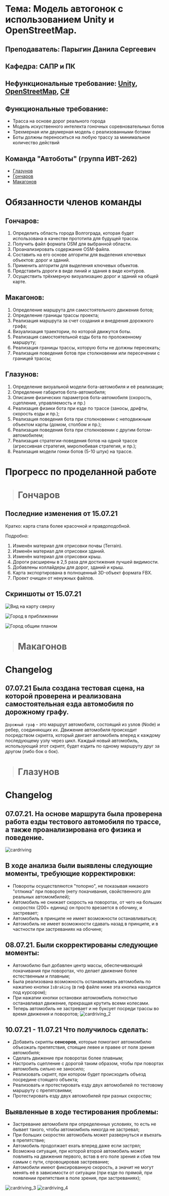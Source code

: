 # **Тема**: Модель автогонок с использованием Unity и OpenStreetMap. 
## **Преподаватель**: Парыгин Данила Сергеевич
## **Кафедра**: САПР и ПК

## **Нефункциональные требование**: [Unity](https://unity.com/), [OpenStreetMap](https://www.openstreetmap.org/#map=3/59.90/89.71), [C#](https://docs.microsoft.com/ru-ru/dotnet/csharp/)
## **Функциональные требование**: 

* Трасса на основе дорог реального города
* Модель искуственного интелекта гоночных соревновательных ботов
* Трехмерная или двумерная модель с реализованными ботами
* Боты должны переноситься на любую трассу за минимальное количество действий 

## **Команда** "Автоботы" (группа ИВТ-262) 
* [Глазунов](https://github.com/Tamerlan91011)
* [Гончаров](https://github.com/bigwitch3r)
* [Макагонов](https://github.com/theDeMolition)

# **Обязанности членов команды**
## **Гончаров**:
1.	Определить область города Волгограда, которая будет использована в качестве прототипа для будущей трассы.
2.	Получить файл формата OSM для выбранной области.
3.	Проанализировать содержание OSM-файла.
4.	Составить на его основе алгоритм для выделения ключевых объектов: дорог и зданий.
5.	Применить алгоритм для выделения ключевых объектов.
6.	Представить дороги в виде линий и здания в виде контуров.
7.	Осуществить трёхмерную визуализацию дорог и зданий на общей карте.

## **Макагонов**:
1. Определение маршрута для самостоятельного движения ботов;
2. Определение границы трассы проекта;
3. Реализация маршрута за счет создания и внедрения дорожного графа;
4. Визуализация траектории, по которой движутся боты.
5. Реализация самостоятельной езды бота по проложенному маршруту;
6. Реализация границы трассы, которую боты не должны пересекать;
7. Реализация поведения ботов при столкновении или пересечении с границей трассы;

## **Глазунов**:
1. Определение визуальной модели бота-автомобиля и её реализация;
2. Определение габаритов бота-автомобиля;
3. Описание физических параметров бота-автомобиля (скорость, сцепление, управляемость и пр.)
4. Реализация физики бота при езде по трассе (заносы, дрифты, скорость езды и пр.);
5. Реализация поведения бота при столкновении с неподвижным объектом карты (домом, столбом и пр.);
6. Реализация поведения бота при столкновении с другим ботом-автомобилем;
7. Реализация стратегии-поведения ботов на одной трассе (агрессивная стратегия, миролюбивая стратегия, и пр.);
8. Реализация модели гонки ботов (5-10 штук) на трассе.



# Прогресс по проделанной работе
> # Гончаров

## Последние изменения от 15.07.21
Кратко: карта стала более красочной и правдоподобной.

Подробно:
1. Изменён материал для отрисовки почвы (Terrain).
2. Изменён материал для отрисовки зданий.
3. Изменён материал для отрисовки крыш.
4. Дороги расширены в 2,5 раза для достижения лучшей видимости.
5. Добавлены коллайдеры для дорог, зданий и крыш.
6. Карта экспортирована в полноценный 3D-объект формата FBX.
7. Проект очищен от ненужных файлов.

## Скриншоты от 15.07.21
![Вид на карту сверху](https://github.com/Tamerlan91011/AUTO_RACE_UNITY/blob/main/Screenshots/10.jpg)

![Город в приближении](https://github.com/Tamerlan91011/AUTO_RACE_UNITY/blob/main/Screenshots/11.jpg)

![Город общим планом](https://github.com/Tamerlan91011/AUTO_RACE_UNITY/blob/main/Screenshots/12.jpg)

> # Макагонов
# Changelog 
## 07.07.21 Была создана тестовая сцена, на которой проверена и реализована самостоятельная езда автомобиля по дорожному графу.
`Дорожный граф` - это маршрут автомобиля, состоящий из узлов (Node) и ребер, соединяющих их. Движение автомобиля происходит посредством скрипта, который двигает автомобиль вперед к каждому последующему узлу через цикл.
Каждый новый автомобиль, использующий этот скрипт, будет ездить по одному маршруту друг за другом (либо бок о бок).
> # Глазунов
# Changelog 
## **07.07.21.** На основе маршрута была проверена работа езды тестового автомобиля по трассе, а также проанализирована его физика и поведение.
![cardriving](Vid_gif_info/CarDriving.gif)

## В ходе анализа были выявлены следующие моменты, требующие корректировки:
- Повороты осуществляются "топорно", не показывая никакого "отлкика" при повороте (нету покачивания, свойственного для реальных автомомбилей); 
- Автомобиль не снижает скорость на поворотах, от чего на больших скоростях (200+ единиц) он просто врезается в обочину, и застревает;
- Автомобиль в принципе не имеет возможности останавливаться; 
- Автомобиль не имеет возможности сдавать назад в принципе, и в частности при застреваниях на обочине;

## **08.07.21.** Были скорректированы следующие моменты: 
- Автомобилю был добавлен центр массы, обеспечивающий покачивания при поворотах, что делает движение более естественным и плавным;
- Была реализована возможность останавливать автомобиль по нажатию кнопки `IsBraking` (в гиф файле ниже эта кнопка находится под курсором); 
- При нажатии кнопки остановки автомомбиль полностью останавливал движение, прекращая крутить всеми колесами. 
- Теперь автомобиль не застревает и не буксует посреди трассы во время движения и поворотов;
![cardriving_2](Vid_gif_info/CarDriving_2.gif)

## **10.07.21 - 11.07.21** Что получилось сделать: 
- Добавить скрипты **сенсоров**, которые помогают автомомбилю объезжать препятствия, стоящие левее и правее от поля зрения автомобиля;
- Сделать движение при поворотах более плавным;
- Настроить сцепление с дорогой таким образом, чтобы при повортах автомобиль сильно не заносило;
- Реализовать скрипт, при котором будет происходить объезд посредине стоящего объекта;
- Реализовать и протестировать езду двух автомобилей по тестовому маршруту с препятсвиями;
- Протестировать езду двух автомобилей при разных скоростях;
## Выявленные в ходе тестирования проблемы:
- Застревание автомобиля при определенных условиях, то есть не бывает такого, чтобы автомомбиль никогда не застревал;
- При больших скоростях автомобиль может развернуться и въехать в препятствие;
- Автомобиль продолжает ехать вперед даже если застрял;
- Возможна ситуация, при которой второй автомобиль может повлиять на движения первого, встав в его поле зрения и сбив тем самым с пути, спровоцировав застревание;
- Автомобили имеют фиксированную скорость, а значит не могут менять её в зависимости от ситуации (при езде по прямой, при появлении препятствия в поле зрения, при застреваниях);

![cardriving_3](Vid_gif_info/CarDriving_3.gif)
![cardriving_4](Vid_gif_info/CarDriving_4.gif)
